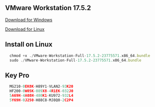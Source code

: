 ## VMware Workstation 17.5.2
[Download for Windows](https://drive.google.com/uc?export=download&id=1_3i9kF-AzjEozsw0vHvRFoIrYvH_Fzuo)

[Download for Linux](https://drive.google.com/uc?export=download&id=19JmdEUzDfqnSKXQwQrSOCpL7gqU3UmBY)

## Install on Linux
```js
  chmod +x ./VMware-Workstation-Full-17.5.2-23775571.x86_64.bundle
  sudo ./VMware-Workstation-Full-17.5.2-23775571.x86_64.bundle
```

## Key Pro
```js
  MG210-0EK8K-H89Y1-VLAN2-93K20
  HF200-0W05K-089X8-4R1EK-032J0
  5A69H-4A08H-480K1-KU972-932L4
  5Y69H-0J250-H88C8-MJ8Q0-2C2P4
```
